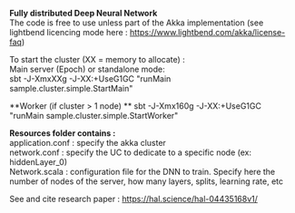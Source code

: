 **Fully distributed Deep Neural Network**   
The code is free to use unless part of the Akka implementation (see lightbend licencing mode here : https://www.lightbend.com/akka/license-faq)  

To start the cluster (XX = memory to allocate) :    
Main server (Epoch) or standalone mode:    
sbt -J-XmxXXg -J-XX:+UseG1GC "runMain sample.cluster.simple.StartMain"   

**Worker (if cluster > 1 node)  **
sbt -J-Xmx160g -J-XX:+UseG1GC "runMain sample.cluster.simple.StartWorker"    

**Resources folder contains :**   
application.conf : specify the akka cluster   
network.conf : specify the UC to dedicate to a specific node (ex: hiddenLayer_0)   
Network.scala : configuration file for the DNN to train. Specify here the number of nodes of the server, how many layers, splits, learning rate, etc  

See and cite research paper : https://hal.science/hal-04435168v1/

